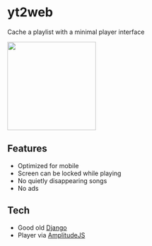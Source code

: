 # yt2web

Cache a playlist with a minimal player interface

<img src="https://user-images.githubusercontent.com/6052590/154583536-cfd35b8d-416f-4ba7-b11c-7f4148107812.png"  width="200"/>

## Features
- Optimized for mobile
- Screen can be locked while playing
- No quietly disappearing songs
- No ads

## Tech
- Good old [Django](https://www.djangoproject.com/)
- Player via [AmplitudeJS](https://521dimensions.com/open-source/amplitudejs)
